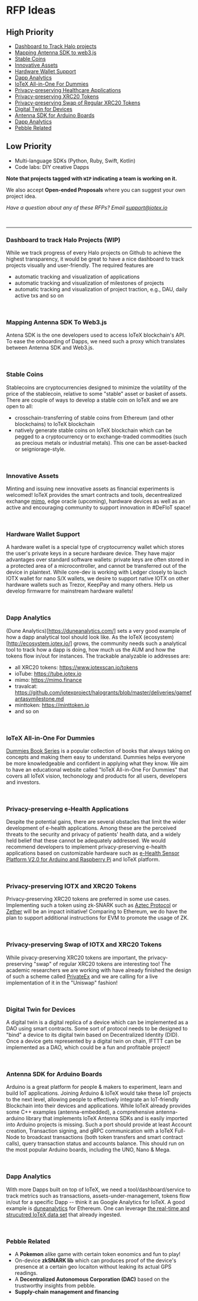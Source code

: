 # RFP Ideas

## High Priority
- [Dashboard to Track Halo projects](#dashboard-to-track-halo-projects)
- [Mapping Antenna SDK to web3.js](#mapping-antenna-sdk-to-web3js)
- [Stable Coins](#stalbe-coins)
- [Innovative Assets](#innovative-assets)
- [Hardware Wallet Support](#hardware-wallet-support)
- [Dapp Analytics](#dapp-analytics)
- [IoTeX All-in-One For Dummies](#iotex-all-in-one-for-dummies)
- [Privacy-preserving Healthcare Applications](#privacy-preserving-e-health-applications)
- [Privacy-preserving XRC20 Tokens](#privacy-preserving-xrc20-tokens)
- [Privacy-preserving Swap of Regular XRC20 Tokens](#privacy-preserving-swap-of-regular-xrc20-tokens)
- [Digital Twin for Devices](#digital-twin-for-devices)
- [Antenna SDK for Arduino Boards](#antenna-sdk-for-arduino-boards)
- [Dapp Analytics](#dapp-analytics)
- [Pebble Related](#pebble-related)

## Low Priority
- Multi-language SDKs (Python, Ruby, Swift, Kotlin)
- Code labs: DIY creative Dapps

**Note that projects tagged with `WIP` indicating a team is working on it.**

We also accept **Open-ended Proposals** where you can suggest your own project idea.

*Have a question about any of these RFPs? Email support@iotex.io*

&nbsp;

------

### Dashboard to track Halo Projects (WIP)

While we track progress of every Halo projects on Github to achieve the highest transparency, it would be great to have a nice dashboard to track projects visually and user-friendly. The required features are
- automatic tracking and visualization of applications
- automatic tracking and visualization of milestones of projects
- automatic tracking and visualization of project traction, e.g., DAU, daily active txs and so on


&nbsp;

### Mapping Antenna SDK To Web3.js ###

Antena SDK is the one developers used to access IoTeX blockchain's API. To ease the onboarding of Dapps, we need such a proxy which translates between Antenna SDK and Web3.js.

&nbsp;


### Stable Coins ###
Stablecoins are cryptocurrencies designed to minimize the volatility of the price of the stablecoin, relative to some "stable" asset or basket of assets. There are couple of ways to develop a stable coin on IoTeX and we are open to all:
- crosschain-transferring of stable coins from Ethereum (and other blockchains) to IoTeX blockchain
- natively generate stable coins on IoTeX blockchain which can be pegged to a cryptocurrency or to exchange-traded commodities (such as precious metals or industrial metals). This one can be asset-backed or seigniorage-style.

&nbsp;

### Innovative Assets ###
Minting and issuing new innovative assets as financial experiments is welcomed! IoTeX provides the smart contracts and tools, decentrealized exchange [mimo](https://mimo.finance), edge oracle (upcoming), hardware devices as well as an active and encouraging community to support innovation in #DeFIoT space!

&nbsp;


### Hardware Wallet Support ###
A hardware wallet is a special type of cryptocurrency wallet which stores the user's private keys in a secure hardware device. They have major advantages over standard software wallets: private keys are often stored in a protected area of a microcontroller, and cannot be transferred out of the device in plaintext. While core-dev is working with Ledger closely to lauch IOTX wallet for nano S/X wallets, we desire to support native IOTX on other hardware wallets such as Trezor, KeepPay and many others. Help us develop firmwarre for mainstream hardware wallets!

&nbsp;

### Dapp Analytics ###
(Dune Analytics)[https://duneanalytics.com/] sets a very good example of how a dapp analytical tool should look like. As the IoTeX (ecosystem)[http://ecosystem.iotex.io/] grows, the community needs such a analytical tool to track how a dapp is doing, how much us the AUM and how the tokens flow in/out for instances. The trackable analyzable io addresses are:
- all XRC20 tokens: https://www.iotexscan.io/tokens
- ioTube: https://tube.iotex.io
- mimo: https://mimo.finance
- travalcat: https://github.com/iotexproject/halogrants/blob/master/deliveries/gamefantasymilestone.md
- minttoken: https://minttoken.io
- and so on

&nbsp;

### IoTeX All-in-One For Dummies ###
[Dummies Book Series](https://www.dummies.com) is a popular collection of books that always taking on concepts and making them easy to understand. Dummies helps everyone be more knowledgeable and confident in applying what they know. We aim to have an educational website called "IoTeX All-in-One For Dummies" that covers all IoTeX vision, techonology and products for all users, developers and investors.

&nbsp;

### Privacy-preserving e-Health Applications ###
Despite the potential gains, there are several obstacles that limit the wider development of e-health applications. Among these are the perceived threats to the security and privacy of patients' health data, and a widely held belief that these cannot be adequately addressed. We would recommend developers to implement privacy-preserving e-health applications based on customizable hardware such as [e-Health Sensor Platform V2.0 for Arduino and Raspberry Pi](https://www.cooking-hacks.com/documentation/tutorials/ehealth-biometric-sensor-platform-arduino-raspberry-pi-medical.html) and IoTeX platform.

&nbsp;

### Privacy-preserving IOTX and XRC20 Tokens ###
Privacy-preserving XRC20 tokens are preferred in some use cases. Implementing such a token using zk-SNARK such as [Aztec Protocol](https://www.aztecprotocol.com/) or [Zether](https://crypto.stanford.edu/~buenz/papers/zether.pdf) will be an impact initiative! Comparing to Ethereum, we do have the plan to support additional instructions for EVM to promote the usage of ZK.

&nbsp;

### Privacy-preserving Swap of IOTX and XRC20 Tokens ###
While pivacy-preserving XRC20 tokens are important, the privacy-preserving "swap" of regular XRC20 tokens are interesting too! The academic researchers we are working with have already finished the design of such a scheme called [PrivateEx](https://www.researchgate.net/publication/340270180_PrivateEx_privacy_preserving_exchange_of_crypto-assets_on_blockchain) and we are calling for a live implementation of it in the "Uniswap" fashion!

&nbsp;

### Digital Twin for Devices ###
A digital twin is a digital replica of a device which can be implemented as a DAO using smart contracts. Some sort of protocol needs to be designed to "bind" a device to its digital twin based on Decentralized Identity (DID). Once a device gets represented by a digital twin on chain, IFTTT can be implemented as a DAO, which could be a fun and profitable project! 

&nbsp;

### Antenna SDK for Arduino Boards ###
Arduino is a great platform for people & makers to experiment, learn and build IoT applications. Joining Arduino & IoTeX would take these IoT projects to the next level, allowing people to effectively integrate an IoT-friendly Blockchain into their devices and applications. While IoTeX already provides some C++ examples (antenna-embedded), a comprehensive antenna-arduino library that implements IoTeX Antenna SDKs and is easily imported into Arduino projects is missing. Such a port should provide at least Account creation, Transaction signing, and gRPC communication with a IoTeX Full-Node to broadcast transactions (both token transfers and smart contract calls), query transaction status and accounts balance. This should run on the most popular Arduino boards, including the UNO, Nano & Mega.      

&nbsp;

### Dapp Analytics ###
With more Dapps built on top of IoTeX, we need a tool/dashboard/service to track metrics such as transactions, assets-under-management, tokens flow in/out for a specific Dapp -- think it as Google Analytics for IoTeX. A good example is [duneanalytics](duneanalytics.com) for Ethereum. One can leverage [the real-time and strucutred IoTeX data set](https://console.cloud.google.com/marketplace/product/public-data-finance/crypto-iotex-pubsub?filter=category:big-data&filter=solution-type:dataset&q=iotex%20cryptocurrency%20real-time%20data&id=a5843070-576e-47f3-ad8d-d39243a7a37f&walkthrough_tutorial_id=java_gae_quickstart) that already ingested.

&nbsp;

### Pebble Related ###
- A **Pokemon** alike game with certain token eonomics and fun to play!
- On-device **zkSNARK lib** which can produces proof of the device's presence at a certain geo locaiton without leaking its actual GPS readings.
- A **Decentralized Autonomous Corporation (DAC)** based on the trustworthy insights from pebble.
- **Supply-chain management and financing**

&nbsp;


